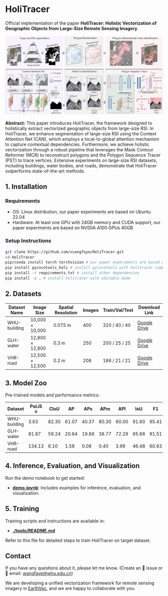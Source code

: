 # HoliTracer

Official implementation of the paper **HoliTracer: Holistic Vectorization of Geographic Objects from Large-Size Remote Sensing Imagery**.

![HoliTracer Overview](./resources/holitracer.png)

**Abstract:** This paper introduces HoliTracer, the framework designed to holistically extract vectorized geographic objects from large-size RSI. In HoliTracer, we enhance segmentation of large-size RSI using the Context Attention Net (CAN), which employs a local-to-global attention mechanism to capture contextual dependencies. Furthermore, we achieve holistic vectorization through a robust pipeline that leverages the Mask Contour Reformer (MCR) to reconstruct polygons and the Polygon Sequence Tracer (PST) to trace vertices.  Extensive experiments on large-size RSI datasets, including buildings, water bodies, and roads, demonstrate that HoliTracer outperforms state-of-the-art methods.

## 1. Installation

### Requirements
- OS: Linux distribution, our paper experiments are based on Ubuntu 22.04
- Hardware: At least one GPU with 24GB memory and CUDA support, our paper experiments are based on NVIDIA A100 GPUs 40GB

### Setup Instructions
```bash
git clone https://github.com/vvangfaye/HoliTracer.git
cd HoliTracer
pip/conda install torch torchvision # our paper experiments are based on pytorch 2.5.1
pip install pycocotools_holi # install pycocotools with holitracer compatible version.
pip install -r requirements.txt # install other dependencies
pip install -e . # install holitracer with editable mode
```


## 2. Datasets

| Dataset Name   | Image Size      | Spatial Resolution |  Images  | Train/Val/Test | Download Link        |
|----------------|-----------------|--------------------|----------|----------------|----------------------|
| WHU-building   | 10,000 × 10,000 | 0.075 m           | 400      | 320 / 40 / 40  | [Google Drive](https://drive.google.com/drive/folders/1GQ0EnrZh0RRgiSAeELMOf1pAXQCl5qT4?usp=sharing)    |
| GLH-water      | 12,800 × 12,800 | 0.3 m             | 250      | 200 / 25 / 25  | [Google Drive](https://drive.google.com/drive/folders/1OkFI78wkXqXeE2HC4pIferBTOSyTkw0S?usp=sharing)    |
| VHR-road       | 12,500 × 12,500 | 0.2 m             | 208      | 166 / 21 / 21  | [Google Drive](https://drive.google.com/drive/folders/1D_lsDnZVWDUmoJdo0UPaEFpqf1S5dwxo?usp=sharing)    |

## 3. Model Zoo

Pre-trained models and performance metrics:

| Dataset        | PoLiS ↓ | CIoU  | AP    | APs   | APm   | APl   | IoU   | F1    | Download Link     |
|----------------|---------|-------|-------|-------|-------|-------|-------|-------|-------------------|
| WHU-building   | 3.63    | 82.30 | 61.07 | 40.37 | 80.30 | 60.00 | 91.60 | 95.41 | [Google Drive](https://drive.google.com/drive/folders/1AfUAyUE39Nm85ZADSSP1jAurG-t3KtHQ?usp=sharing) |
| GLH-water      | 81.87   | 59.24 | 20.84 | 19.88 | 38.77 | 72.29 | 85.68 | 91.51 | [Google Drive](https://drive.google.com/drive/folders/1AfUAyUE39Nm85ZADSSP1jAurG-t3KtHQ?usp=sharing) |
| VHR-road       | 134.13  | 6.10  | 1.58  | 0.08  | 0.40  | 3.99  | 46.48 | 60.63 | [Google Drive](https://drive.google.com/drive/folders/17vhqpvFLQmSE5ZtaQl0fZHyoJYpBLrIO?usp=sharing) |


## 4. Inference, Evaluation, and Visualization

Run the demo notebook to get started:
- **[demo.ipynb](./demo.ipynb)**: Includes examples for inference, evaluation, and visualization.


## 5. Training

Training scripts and instructions are available in:
- **[./tools/README.md](./tools/README.md)**

Refer to this file for detailed steps to train HoliTracer on target dataset.


## Contact
If you have any questions about it, please let me know. (Create an 🐛 issue or 📧 email: wangfaye@whu.edu.cn)

We are developing a unified vectorization framework for remote sensing imagery in [EarthVec](https://github.com/vvangfaye/EarthVec), and we are happy to collaborate with you. 